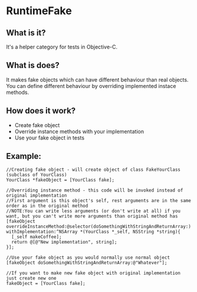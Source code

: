 RuntimeFake
=

What is it?
-
It's a helper category for tests in Objective-C.

What is does?
-
It makes fake objects which can have different behaviour than real objects.  
You can define different behaviour by overriding implemented instace methods.

How does it work?
-
- Create fake object
- Override instance methods with your implementation
- Use your fake object in tests

Example:
-

    //Creating fake object - will create object of class FakeYourClass (subclass of YourClass)
    YourClass *fakeObject = [YourClass fake]; 
    
    //Overriding instance method - this code will be invoked instead of original implementation  
    //First argument is this object's self, rest arguments are in the same order as in the original method  
    //NOTE:You can write less arguments (or don't write at all) if you want, but you can't write more arguments than original method has   
    [fakeObject overrideInstanceMethod:@selector(doSomethingWithStringAndReturnArray:) withImplementation:^NSArray *(YourClass *_self, NSString *string){
      [_self makeCoffee];
      return @[@"New implementation", string];
    }];
    
    //Use your fake object as you would normally use normal object
    [fakeObject doSomethingWithStringAndReturnArray:@"Whatever"];
    
    //If you want to make new fake object with original implementation just create new one 
    fakeObject = [YourClass fake];
